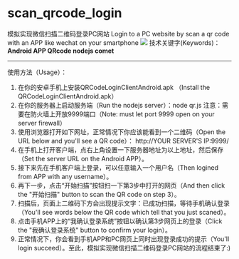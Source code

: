scan_qrcode_login
=================

模拟实现微信扫描二维码登录PC网站
Login to a PC website by scan a qr code with an APP like wechat on your smartphone
![](http://www.ekaay.com/Bilder/ekaayflowchart.jpg)
技术关键字(Keywords)：**Android APP QRcode nodejs comet**

--------------------------------------------------------

使用方法（Usage）：

1. 在你的安卓手机上安装QRCodeLoginClientAndroid.apk （Install the QRCodeLoginClientAndroid.apk）
2. 在你的服务器上启动服务端（Run the nodejs server）：node qr.js  注意：需要在防火墙上开放9999端口（Note: must let port 9999 open on your server firewall）
3. 使用浏览器打开如下网址，正常情况下你应该能看到一个二维码（Open the URL below and you'll see a QR code）：
   http://YOUR SERVER'S IP:9999/
4. 在手机上打开客户端，点右上角设置一下服务器地址为以上地址，然后保存（Set the server URL on the Android APP）。
5. 接下来先在手机客户端上登录，可以任意输入一个用户名（Then logined from APP with any username）。
6. 再下一步，点击“开始扫描”按钮扫一下第3步中打开的网页（And then click the "开始扫描" button to scan the QR code on step 3）。
7. 扫描后，页面上二维码下方会出现提示文字：已成功扫描，等待手机确认登录（You'll see words below the QR code which tell that you just scaned）。
8. 点击手机APP上的“我确认登录系统”按钮以确认第3步网页上的登录（Click the "我确认登录系统" button to confirm your login）。
9. 正常情况下，你会看到手机APP和PC网页上同时出现登录成功的提示（You'll login succeed）。至此，模拟实现微信扫描二维码登录PC网站的流程结束了:)
